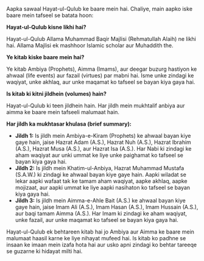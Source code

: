 Aapka sawaal Hayat-ul-Qulub ke baare mein hai. Chaliye, main aapko iske baare mein tafseel se batata hoon:

**Hayat-ul-Qulub kisne likhi hai?**

Hayat-ul-Qulub Allama Muhammad Baqir Majlisi (Rehmatullah Alaih) ne likhi hai. Allama Majlisi ek mashhoor Islamic scholar aur Muhaddith the.

**Ye kitab kiske baare mein hai?**

Ye kitab Ambiya (Prophets), Aimma (Imams), aur deegar buzurg hastiyon ke ahwaal (life events) aur fazail (virtues) par mabni hai. Isme unke zindagi ke waqiyat, unke akhlaq, aur unke maqamat ko tafseel se bayan kiya gaya hai.

**Is kitab ki kitni jildhein (volumes) hain?**

Hayat-ul-Qulub ki teen jildhein hain. Har jildh mein mukhtalif anbiya aur aimma ke baare mein tafseeli malumaat hain.

**Har jildh ka mukhtasar khulasa (brief summary):**

*   **Jildh 1:** Is jildh mein Ambiya-e-Kiram (Prophets) ke ahwaal bayan kiye gaye hain, jaise Hazrat Adam (A.S.), Hazrat Nuh (A.S.), Hazrat Ibrahim (A.S.), Hazrat Musa (A.S.), aur Hazrat Isa (A.S.). Har Nabi ki zindagi ke aham waqiyat aur unki ummat ke liye unke paighamat ko tafseel se bayan kiya gaya hai.
*   **Jildh 2:** Is jildh mein Khatim-ul-Anbiya, Hazrat Muhammad Mustafa (S.A.W.) ki zindagi ke ahwaal bayan kiye gaye hain. Aapki wiladat se lekar aapki wafaat tak ke tamam aham waqiyat, aapke akhlaq, aapke mojizaat, aur aapki ummat ke liye aapki nasihaton ko tafseel se bayan kiya gaya hai.
*   **Jildh 3:** Is jildh mein Aimma-e-Ahle Bait (A.S.) ke ahwaal bayan kiye gaye hain, jaise Imam Ali (A.S.), Imam Hasan (A.S.), Imam Hussain (A.S.), aur baqi tamam Aimma (A.S.). Har Imam ki zindagi ke aham waqiyat, unke fazail, aur unke maqamat ko tafseel se bayan kiya gaya hai.

Hayat-ul-Qulub ek behtareen kitab hai jo Ambiya aur Aimma ke baare mein malumaat haasil karne ke liye nihayat mufeed hai. Is kitab ko padhne se insaan ke imaan mein izafa hota hai aur usko apni zindagi ko behtar tareeqe se guzarne ki hidayat milti hai.
